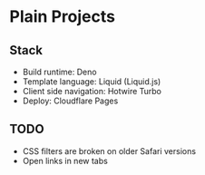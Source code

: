 # Plain Projects

## Stack

- Build runtime: Deno
- Template language: Liquid (Liquid.js)
- Client side navigation: Hotwire Turbo
- Deploy: Cloudflare Pages

## TODO

- CSS filters are broken on older Safari versions
- Open links in new tabs

